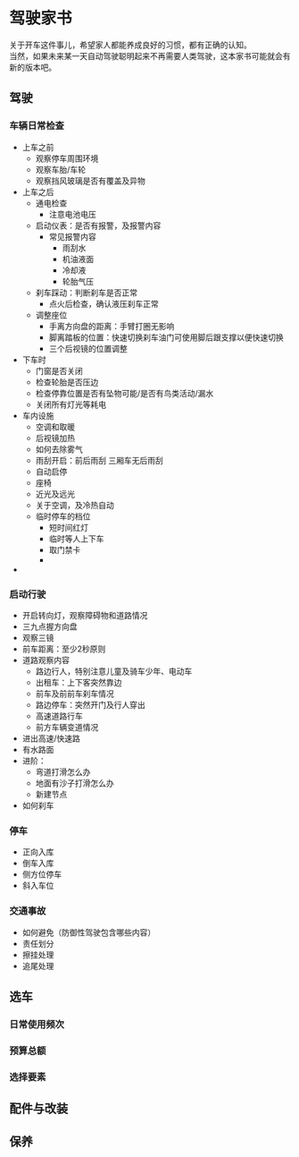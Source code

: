 # 驾驶家书

关于开车这件事儿，希望家人都能养成良好的习惯，都有正确的认知。  
当然，如果未来某一天自动驾驶聪明起来不再需要人类驾驶，这本家书可能就会有新的版本吧。

  


## 驾驶

### 车辆日常检查

* 上车之前
  * 观察停车周围环境
  * 观察车胎/车轮
  * 观察挡风玻璃是否有覆盖及异物
* 上车之后
  * 通电检查
    * 注意电池电压
  * 启动仪表：是否有报警，及报警内容
    * 常见报警内容
      * 雨刮水
      * 机油液面
      * 冷却液
      * 轮胎气压
  * 刹车踩动：判断刹车是否正常
    * 点火后检查，确认液压刹车正常
  * 调整座位
    * 手离方向盘的距离：手臂打圈无影响
    * 脚离踏板的位置：快速切换刹车油门可使用脚后跟支撑以便快速切换
    * 三个后视镜的位置调整
* 下车时
  * 门窗是否关闭
  * 检查轮胎是否压边
  * 检查停靠位置是否有坠物可能/是否有鸟类活动/漏水
  * 关闭所有灯光等耗电
* 车内设施
  * 空调和取暖
  * 后视镜加热
  * 如何去除雾气
  * 雨刮开启：前后雨刮 三厢车无后雨刮
  * 自动启停
  * 座椅
  * 近光及远光
  * 关于空调，及冷热自动
  * 临时停车的档位
    * 短时间红灯
    * 临时等人上下车
    * 取门禁卡
    * 
* 
### 启动行驶

* 开启转向灯，观察障碍物和道路情况
* 三九点握方向盘
* 观察三镜
* 前车距离：至少2秒原则
* 道路观察内容
  * 路边行人，特别注意儿童及骑车少年、电动车
  * 出租车：上下客突然靠边
  * 前车及前前车刹车情况
  * 路边停车：突然开门及行人穿出
  * 高速道路行车
  * 前方车辆变道情况
* 进出高速/快速路
* 有水路面
* 进阶：
  * 弯道打滑怎么办
  * 地面有沙子打滑怎么办
  * 新建节点
* 如何刹车

### 停车

* 正向入库
* 倒车入库
* 侧方位停车
* 斜入车位

### 交通事故

* 如何避免（防御性驾驶包含哪些内容）
* 责任划分
* 擦挂处理
* 追尾处理

## 选车

### 日常使用频次

### 预算总额

### 选择要素

## 配件与改装

## 保养

